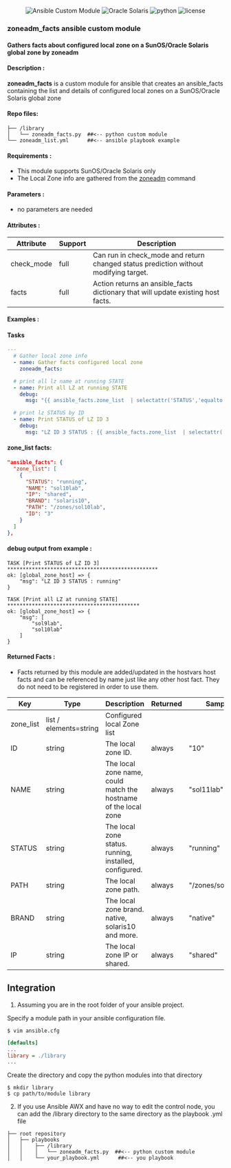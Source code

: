 <div align="center">

![Ansible Custom Module][ansible-shield]
![Oracle Solaris][solaris-shield]
![python][python-shield]
![license][license-shield]

</div>


### zoneadm_facts ansible custom module
#### Gathers facts about configured local zone on a SunOS/Oracle Solaris global zone by zoneadm

#### Description :

<b>zoneadm_facts</b> is a custom module for ansible that creates an ansible_facts containing the list and details of configured local zones on a SunOS/Oracle Solaris global zone

#### Repo files:

```
├── /library                
│   └── zoneadm_facts.py  ##<-- python custom module
└── zoneadm_list.yml      ##<-- ansible playbook example
```

#### Requirements :

*  This module supports SunOS/Oracle Solaris only
*  The Local Zone info are gathered from the [zoneadm] command

#### Parameters :

*  no parameters are needed

#### Attributes :

|Attribute |Support|Description                                                                         |
|----------|-------|------------------------------------------------------------------------------------|
|check_mode|full   |Can run in check_mode and return changed status prediction without modifying target.|
|facts     |full   |Action returns an ansible_facts dictionary that will update existing host facts.    |

#### Examples :

#### Tasks
```yaml
---
  # Gather local zone info
  - name: Gather facts configured local zone
    zoneadm_facts:

  # print all lz name at running STATE
  - name: Print all LZ at running STATE
    debug:
      msg: "{{ ansible_facts.zone_list  | selectattr('STATUS','equalto', 'running' ) | map(attribute='NAME') }}"

  # print lz STATUS by ID
  - name: Print STATUS of LZ ID 3
    debug:
      msg: "LZ ID 3 STATUS : {{ ansible_facts.zone_list  | selectattr('ID','equalto', '3' ) | map(attribute='STATUS') | first }}"

```
#### zone_list facts:
```json
"ansible_facts": {
  "zone_list": [
    {
      "STATUS": "running",
      "NAME": "sol10lab",
      "IP": "shared",
      "BRAND": "solaris10",
      "PATH": "/zones/sol10lab",
      "ID": "3"
    }
  ]
},
```
#### debug output from example :
```
TASK [Print STATUS of LZ ID 3] *************************************************
ok: [global_zone_host] => {
    "msg": "LZ ID 3 STATUS : running"
}
```
```
TASK [Print all LZ at running STATE] *******************************************
ok: [global_zone_host] => {
    "msg": [
        "sol9lab",
        "sol10lab"
    ]
}
```
#### Returned Facts :

*  Facts returned by this module are added/updated in the hostvars host facts and can be referenced by name just like any other host fact. They do not need to be registered in order to use them.

|Key       |Type                  |Description                                                                       |Returned|Sample            |
|----------|----------------------|----------------------------------------------------------------------------------|------- |------------------|
|zone_list |list / elements=string|Configured local Zone list                                                        |        |                  |
|ID        |string                |The local zone ID.                                                                |always  |"10"              |
|NAME      |string                |The local zone name, could match the hostname of the local zone                   |always  |"sol11lab"        |
|STATUS    |string                |The local zone status. running, installed, configured.                            |always  |"running"         |
|PATH      |string                |The local zone path.                                                              |always  |"/zones/sol11lab" |
|BRAND     |string                |The local zone brand. native, solaris10 and more.                                 |always  |"native"          |
|IP        |string                |The local zone IP or shared.                                                      |always  |"shared"          |

## Integration

1. Assuming you are in the root folder of your ansible project.

Specify a module path in your ansible configuration file.

```shell
$ vim ansible.cfg
```
```ini
[defaults]
...
library = ./library
...
```

Create the directory and copy the python modules into that directory

```shell
$ mkdir library
$ cp path/to/module library
```

2. If you use Ansible AWX and have no way to edit the control node, you can add the /library directory to the same directory as the playbook .yml file

```
├── root repository
│   ├── playbooks
│   │    ├── /library                
│   │    │   └── zoneadm_facts.py  ##<-- python custom module
│   │    └── your_playbook.yml      ##<-- you playbook
```   

[ansible-shield]: https://img.shields.io/badge/Ansible-custom%20module-blue?style=for-the-badge&logo=ansible&logoColor=lightgrey
[solaris-shield]: https://img.shields.io/badge/oracle-solaris-red?style=for-the-badge&logo=oracle&logoColor=red
[python-shield]: https://img.shields.io/badge/python-blue?style=for-the-badge&logo=python&logoColor=yellow
[license-shield]: https://img.shields.io/github/license/nomakcooper/zoneadm_facts?style=for-the-badge&label=LICENSE

[zoneadm]: https://docs.oracle.com/en/operating-systems/solaris/oracle-solaris/11.4/use-zones/using-zoneadm-command.html
